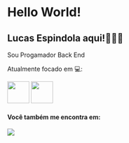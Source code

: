 # Hello World! 

## Lucas Espindola aqui!👨🏻‍💻

Sou Progamador Back End

Atualmente focado em 💻: 

<div display='inline'>
<img width='50' height='50' src="https://cdn.jsdelivr.net/gh/devicons/devicon/icons/python/python-original-wordmark.svg" /> 
<img width='50' height='50' src="https://cdn.jsdelivr.net/gh/devicons/devicon/icons/django/django-plain.svg" />
</div>

#### Você também me encontra em:
<a href="https://www.linkedin.com/in/lucas-espindola-dev/">
  <img src="https://cdn.jsdelivr.net/gh/devicons/devicon/icons/linkedin/linkedin-original.svg" />
</a>

